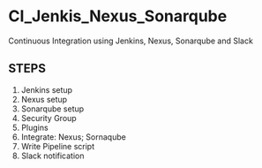 # CI_Jenkis_Nexus_Sonarqube
Continuous Integration using Jenkins, Nexus, Sonarqube and Slack

## STEPS

1. Jenkins setup
2. Nexus setup
3. Sonarqube setup
4. Security Group
5. Plugins
6. Integrate: Nexus; Sornaqube
7. Write Pipeline script
8. Slack notification

